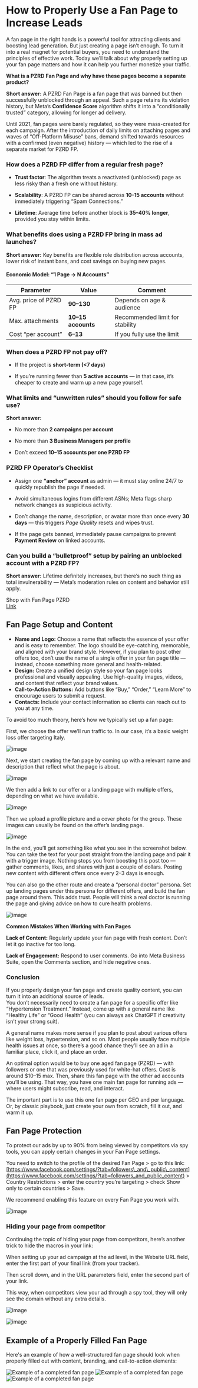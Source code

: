 # How to Properly Use a Fan Page to Increase Leads

A fan page in the right hands is a powerful tool for attracting clients and boosting lead generation. But just creating a page isn’t enough. To turn it into a real magnet for potential buyers, you need to understand the principles of effective work. Today we’ll talk about why properly setting up your fan page matters and how it can help you further monetize your traffic.

**What is a PZRD Fan Page and why have these pages become a separate product?**

**Short answer:** A PZRD Fan Page is a fan page that was banned but then successfully unblocked through an appeal. Such a page retains its violation history, but Meta’s **Confidence Score** algorithm shifts it into a “conditionally trusted” category, allowing for longer ad delivery.

Until 2021, fan pages were barely regulated, so they were mass-created for each campaign. After the introduction of daily limits on attaching pages and waves of “Off-Platform Misuse” bans, demand shifted towards resources with a confirmed (even negative) history — which led to the rise of a separate market for PZRD FP.

### How does a PZRD FP differ from a regular fresh page?

* **Trust factor**: The algorithm treats a reactivated (unblocked) page as less risky than a fresh one without history.

* **Scalability**: A PZRD FP can be shared across **10–15 accounts** without immediately triggering “Spam Connections.”

* **Lifetime**: Average time before another block is **35–40% longer**, provided you stay within limits.

### What benefits does using a PZRD FP bring in mass ad launches?

**Short answer:** Key benefits are flexible role distribution across accounts, lower risk of instant bans, and cost savings on buying new pages.

#### Economic Model: “1 Page → N Accounts” 

| Parameter | Value | Comment |
| ----- | ----- | ----- |
| Avg. price of PZRD FP | **$90–$130** | Depends on age & audience |
| Max. attachments | **10–15 accounts** | Recommended limit for stability |
| Cost “per account” | **$6–$13** | If you fully use the limit |

### When does a PZRD FP not pay off?

* If the project is **short-term (\<7 days)**

* If you’re running fewer than **5 active accounts** — in that case, it’s cheaper to create and warm up a new page yourself.

###  What limits and “unwritten rules” should you follow for safe use?

**Short answer:**

* No more than **2 campaigns per account**

* No more than **3 Business Managers per profile**

* Don’t exceed **10–15 accounts per one PZRD FP**

### PZRD FP Operator’s Checklist

* Assign one **“anchor” account** as admin — it must stay online 24/7 to quickly republish the page if needed.

* Avoid simultaneous logins from different ASNs; Meta flags sharp network changes as suspicious activity.

* Don’t change the name, description, or avatar more than once every **30 days** — this triggers *Page Quality* resets and wipes trust.

* If the page gets banned, immediately pause campaigns to prevent **Payment Review** on linked accounts.


### Can you build a “bulletproof” setup by pairing an unblocked account with a PZRD FP?

**Short answer:** Lifetime definitely increases, but there’s no such thing as total invulnerability — Meta’s moderation rules on content and behavior still apply.

Shop with Fan Page PZRD  
[Link](https://dark.shopping/products/view/fp-pzrd-fan-pejdz-c-projdennym-zrd-peredaetsa-v-odni-ruki-admin-prava-tolko-u-vas-1%20)


## Fan Page Setup and Content

* **Name and Logo:** Choose a name that reflects the essence of your offer and is easy to remember. The logo should be eye-catching, memorable, and aligned with your brand style. However, if you plan to post other offers too, don’t use the name of a single offer in your fan page title — instead, choose something more general and health-related.  
* **Design:** Create a unified design style so your fan page looks professional and visually appealing. Use high-quality images, videos, and content that reflect your brand values.  
* **Call-to-Action Buttons:** Add buttons like “Buy,” “Order,” “Learn More” to encourage users to submit a request.  
* **Contacts:** Include your contact information so clients can reach out to you at any time.

To avoid too much theory, here’s how we typically set up a fan page:

First, we choose the offer we’ll run traffic to. In our case, it’s a basic weight loss offer targeting Italy.

![image](/img/3.8/image1.webp)

Next, we start creating the fan page by coming up with a relevant name and description that reflect what the page is about.   

![image](/img/3.8/image2.webp)

We then add a link to our offer or a landing page with multiple offers, depending on what we have available.

![image](/img/3.8/image3.webp)

Then we upload a profile picture and a cover photo for the group. These images can usually be found on the offer’s landing page.

![image](/img/3.8/image4.webp)

In the end, you’ll get something like what you see in the screenshot below. You can take the text for your post straight from the landing page and pair it with a trigger image. Nothing stops you from boosting this post too — gather comments, likes, and shares with just a couple of dollars. Posting new content with different offers once every 2–3 days is enough.

You can also go the other route and create a “personal doctor” persona. Set up landing pages under this persona for different offers, and build the fan page around them. This adds trust. People will think a real doctor is running the page and giving advice on how to cure health problems.

![image](/img/3.8/image5.webp)

**Common Mistakes When Working with Fan Pages**

**Lack of Content:** Regularly update your fan page with fresh content. Don’t let it go inactive for too long.

**Lack of Engagement:** Respond to user comments. Go into Meta Business Suite, open the Comments section, and hide negative ones.

### Conclusion

If you properly design your fan page and create quality content, you can turn it into an additional source of leads.  
 You don’t necessarily need to create a fan page for a specific offer like “Hypertension Treatment.” Instead, come up with a general name like “Healthy Life” or “Good Health” (you can always ask ChatGPT if creativity isn’t your strong suit).

A general name makes more sense if you plan to post about various offers like weight loss, hypertension, and so on. Most people usually face multiple health issues at once, so there’s a good chance they’ll see an ad in a familiar place, click it, and place an order.

An optimal option would be to buy one aged fan page (PZRD) — with followers or one that was previously used for white-hat offers. Cost is around $10–15 max. Then, share this fan page with the other ad accounts you’ll be using. That way, you have one main fan page for running ads — where users might subscribe, read, and interact.

The important part is to use this one fan page per GEO and per language.  
 Or, by classic playbook, just create your own from scratch, fill it out, and warm it up.

## Fan Page Protection

To protect our ads by up to 90% from being viewed by competitors via spy tools, you can apply certain changes in your Fan Page settings.

You need to switch to the profile of the desired Fan Page \> go to this link: [https://www.facebook.com/settings/?tab=followers\_and\_public\_content](https://www.facebook.com/settings/?tab=followers_and_public_content)  \> Country Restrictions \> enter the country you’re targeting \> check Show only to certain countries \> Save.

We recommend enabling this feature on every Fan Page you work with.

![image](/img/3.8/image6.webp)

 

###  Hiding your page from competitor

Continuing the topic of hiding your page from competitors, here’s another trick to hide the macros in your link:

When setting up your ad campaign at the ad level, in the Website URL field, enter the first part of your final link (from your tracker).

Then scroll down, and in the URL parameters field, enter the second part of your link.

This way, when competitors view your ad through a spy tool, they will only see the domain without any extra details.

![image](/img/3.8/image7.webp)
  
![image](/img/3.8/image8.webp)

## Example of a Properly Filled Fan Page

Here's an example of how a well-structured fan page should look when properly filled out with content, branding, and call-to-action elements:

![Example of a completed fan page](/img/3.8/exampl1.webp)
![Example of a completed fan page](/img/3.8/exampl2.webp)
![Example of a completed fan page](/img/3.8/exampl3.webp)
